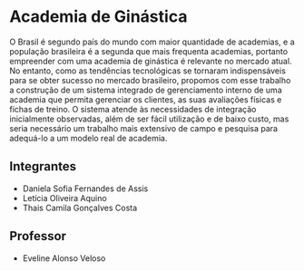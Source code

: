 # Academia de Ginástica 

O Brasil é segundo país do mundo com maior quantidade de academias, e a população brasileira é a segunda que mais frequenta academias, portanto empreender com uma academia de ginástica é relevante no mercado atual. No entanto, como as tendências tecnológicas se tornaram indispensáveis para se obter sucesso no mercado brasileiro, propomos com esse trabalho a construção de um sistema integrado de gerenciamento interno de uma academia que permita gerenciar os clientes, as suas avaliações físicas e fichas de treino. O sistema atende às necessidades de integração inicialmente observadas, além de ser fácil utilização e de baixo custo, mas seria necessário um trabalho mais extensivo de campo e pesquisa para adequá-lo a um modelo real de academia.

## Integrantes

* Daniela Sofia Fernandes de Assis
* Letícia Oliveira Aquino
* Thais Camila Gonçalves Costa

## Professor

* Eveline Alonso Veloso
